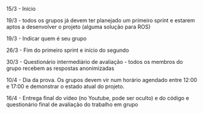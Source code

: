 15/3 - Início

19/3 - todos os grupos já devem ter planejado um primeiro sprint e estarem aptos a desenvolver o projeto (alguma solução para ROS)

19/3 - Indicar quem é seu grupo

26/3 - Fim do primeiro sprint e início do segundo

30/3 - Questionário intermediário de avaliação - todos os membros do grupo recebem as respostas anonimizadas

10/4 - Dia da prova. Os grupos devem vir num horário agendado entre 12:00 e 17:00 e demonstrar o estado atual do projeto.

16/4 - Entrega final do vídeo (no Youtube, pode ser oculto) e do código e questionário final de avaliação do trabalho em grupo

